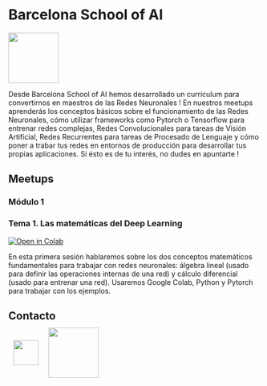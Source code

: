# Barcelona School of AI

<a href="https://www.meetup.com/es-ES/Barcelona-School-of-AI/" target="_blank"><img src="https://www.meetup.com/mu_static/es-ES/logo--script.004ada05.svg" width=100/></a>

Desde Barcelona School of AI hemos desarrollado un currículum para convertirnos en maestros de las Redes Neuronales ! En nuestros meetups aprenderás los conceptos básicos sobre el funcionamiento de las Redes Neuronales, cómo utilizar frameworks como Pytorch o Tensorflow para entrenar redes complejas, Redes Convolucionales para tareas de Visión Artificial, Redes Recurrentes para tareas de Procesado de Lenguaje y cómo poner a trabar tus redes en entornos de producción para desarrollar tus propias aplicaciones. Si ésto es de tu interés, no dudes en apuntarte !

## Meetups

### Módulo 1

### Tema 1. Las matemáticas del Deep Learning

[![Open in Colab](https://colab.research.google.com/assets/colab-badge.svg)](https://colab.research.google.com/drive/1SPatUS-4qrrW5ZqSFsei7Dg6H3AhyObM)

En esta primera sesión hablaremos sobre los dos conceptos matemáticos fundamentales para trabajar con redes neuronales: álgebra lineal (usado para definir las operaciones internas de una red) y cálculo diferencial (usado para entrenar una red). Usaremos Google Colab, Python y Pytorch para trabajar con los ejemplos.

## Contacto

<div style="display:flex; align-items:center;justify-items:center; margin-top:-20px;">

<a style="margin:10px" href="https://www.meetup.com/es-ES/Barcelona-School-of-AI/" target="_blank"><img src="https://www.cineaurora.it/wp-content/uploads/2013/12/unnamed.png" width=50/></a>

<a style="margin:10px" href="https://www.meetup.com/es-ES/Barcelona-School-of-AI/" target="_blank"><img src="https://www.meetup.com/mu_static/es-ES/logo--script.004ada05.svg" width=100/></a>

</div>
